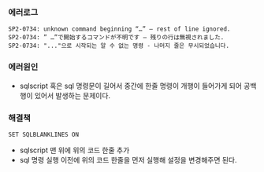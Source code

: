 ### 에러로그
```
SP2-0734: unknown command beginning “…” – rest of line ignored.
SP2-0734: ” …”で開始するコマンドが不明です – 残りの行は無視されました.
SP2-0734: "..."으로 시작되는 알 수 없는 명령 - 나머지 줄은 무시되었습니다.
```

### 에러원인
- sqlscript 혹은 sql 명령문이 길어서 중간에 한줄 명령이 개행이 들어가게 되어 공백행이 있어서 발생하는 문제이다.

### 해결책
```
SET SQLBLANKLINES ON
```
- sqlscript 맨 위에 위의 코드 한줄 추가
- sql 명령 실행 이전에 위의 코드 한줄을 먼저 실행해 설정을 변경해주면 된다.
